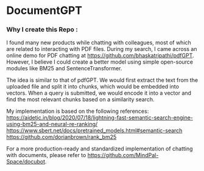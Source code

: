 
# DocumentGPT
### Why I create this Repo : 
I found many new products while chatting with colleagues, most of which are related to interacting with PDF files. During my search, I came across an online demo for PDF chatting at https://github.com/bhaskatripathi/pdfGPT. However, I believe I could create a better model using simple open-source modules like BM25 and SentenceTransformer.

The idea is similar to that of pdfGPT. We would first extract the text from the uploaded file and split it into chunks, which would be embedded into vectors. When a query is submitted, we would encode it into a vector and find the most relevant chunks based on a similarity search.

My implementation is based on the following references:
https://aidetic.in/blog/2020/07/18/lightning-fast-semantic-search-engine-using-bm25-and-neural-re-ranking/
https://www.sbert.net/docs/pretrained_models.html#semantic-search
https://github.com/dorianbrown/rank_bm25

For a more production-ready and standardized implementation of chatting with documents, please refer to https://github.com/MindPal-Space/docubot.









